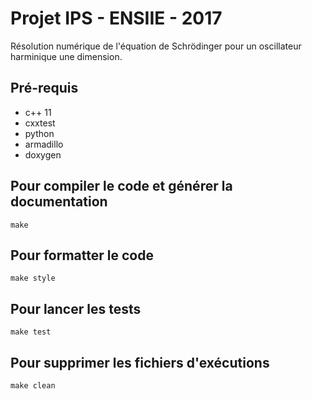 # Projet IPS - ENSIIE - 2017

Résolution numérique de l'équation de Schrödinger pour un oscillateur harminique une dimension.

## Pré-requis

* c++ 11
* cxxtest
* python
* armadillo
* doxygen

## Pour compiler le code et générer la documentation

```
make
```

## Pour formatter le code

```
make style
```

## Pour lancer les tests

```
make test
```

## Pour supprimer les fichiers d'exécutions

```
make clean
```